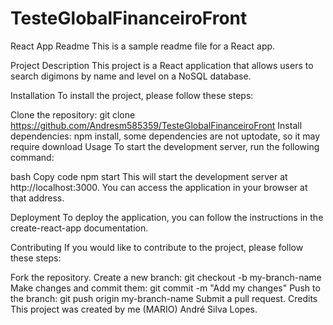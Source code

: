 # TesteGlobalFinanceiroFront

React App Readme
This is a sample readme file for a React app.

Project Description
This project is a React application that allows users to search digimons by name and level on a NoSQL database.

Installation
To install the project, please follow these steps:

Clone the repository: git clone https://github.com/Andresm585359/TesteGlobalFinanceiroFront
Install dependencies: npm install, some dependencies are not uptodate, so it may require download
Usage
To start the development server, run the following command:

bash
Copy code
npm start
This will start the development server at http://localhost:3000. You can access the application in your browser at that address.

Deployment
To deploy the application, you can follow the instructions in the create-react-app documentation.

Contributing
If you would like to contribute to the project, please follow these steps:

Fork the repository.
Create a new branch: git checkout -b my-branch-name
Make changes and commit them: git commit -m "Add my changes"
Push to the branch: git push origin my-branch-name
Submit a pull request.
Credits
This project was created by me (MARIO) André Silva Lopes.
